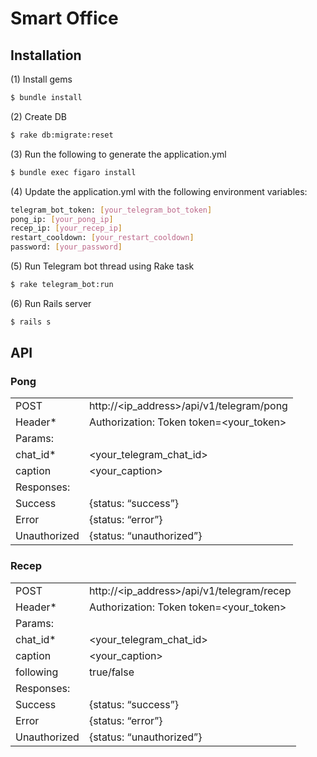# Smart Office

## Installation

(1) Install gems
```sh
$ bundle install
```

(2) Create DB
```sh
$ rake db:migrate:reset
```

(3) Run the following to generate the application.yml

```sh
$ bundle exec figaro install
```

(4) Update the application.yml with the following environment variables:

```sh
telegram_bot_token: [your_telegram_bot_token]
pong_ip: [your_pong_ip]
recep_ip: [your_recep_ip]
restart_cooldown: [your_restart_cooldown]
password: [your_password]
```

(5) Run Telegram bot thread using Rake task
```sh
$ rake telegram_bot:run
```

(6) Run Rails server
```sh
$ rails s
```

## API

### Pong
|              |                                          |
|--------------|-------------------------------------------|
| POST         | http://\<ip_address\>/api/v1/telegram/pong  |
| Header*      | Authorization: Token token=\<your_token\>   |
| Params:      |                                           |
| chat_id*     | \<your_telegram_chat_id\>                   |
| caption      | \<your_caption\>                            |
| Responses:   |                                           |
| Success      | {status: “success”}                       |
| Error        | {status: “error”}                         |
| Unauthorized | {status: “unauthorized”}                  |

### Recep
|              |                                          |
|--------------|-------------------------------------------|
| POST         | http://\<ip_address\>/api/v1/telegram/recep  |
| Header*      | Authorization: Token token=\<your_token\>   |
| Params:      |                                           |
| chat_id*     | \<your_telegram_chat_id\>                   |
| caption      | \<your_caption\>                            |
| following    | true/false                                |
| Responses:   |                                           |
| Success      | {status: “success”}                       |
| Error        | {status: “error”}                         |
| Unauthorized | {status: “unauthorized”}                  |


